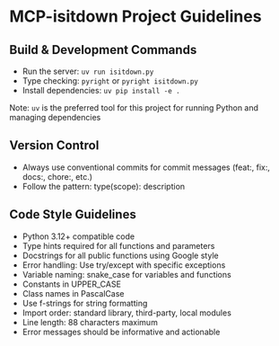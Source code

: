 # MCP-isitdown Project Guidelines

## Build & Development Commands
- Run the server: `uv run isitdown.py`
- Type checking: `pyright` or `pyright isitdown.py`
- Install dependencies: `uv pip install -e .`

Note: `uv` is the preferred tool for this project for running Python and managing dependencies

## Version Control
- Always use conventional commits for commit messages (feat:, fix:, docs:, chore:, etc.)
- Follow the pattern: type(scope): description

## Code Style Guidelines
- Python 3.12+ compatible code
- Type hints required for all functions and parameters
- Docstrings for all public functions using Google style
- Error handling: Use try/except with specific exceptions
- Variable naming: snake_case for variables and functions
- Constants in UPPER_CASE
- Class names in PascalCase
- Use f-strings for string formatting
- Import order: standard library, third-party, local modules
- Line length: 88 characters maximum
- Error messages should be informative and actionable